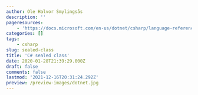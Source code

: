 ```yaml
---
author: Ole Halvor Smylingsås
description: ''
pageresources:
    - 'https://docs.microsoft.com/en-us/dotnet/csharp/language-reference/keywords/sealed'
categories: []
tags:
    - csharp
slug: sealed-class
title: 'C# sealed class'
date: 2020-01-28T21:39:29.000Z
draft: false
comments: false
lastmod: '2021-12-16T20:31:24.292Z'
preview: /preview-images/dotnet.jpg
---
```


<!--more-->
